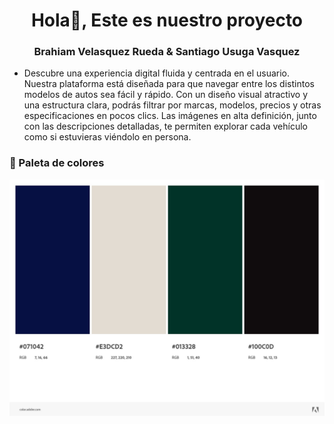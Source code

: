 <h1 align="center">Hola👋, Este es nuestro proyecto</h1>
<h3 align="center">Brahiam Velasquez Rueda & Santiago Usuga Vasquez</h3>

- Descubre una experiencia digital fluida y centrada en el usuario. Nuestra plataforma está diseñada para que navegar entre los distintos modelos de autos sea fácil y rápido. Con un diseño visual atractivo y una estructura clara, podrás filtrar por marcas, modelos, precios y otras especificaciones en pocos clics. Las imágenes en alta definición, junto con las descripciones detalladas, te permiten explorar cada vehículo como si estuvieras viéndolo en persona.

<h3 align="left">🎨 Paleta de colores</h3>

![Nuestros colores](public/PaletaColor.jpeg)

